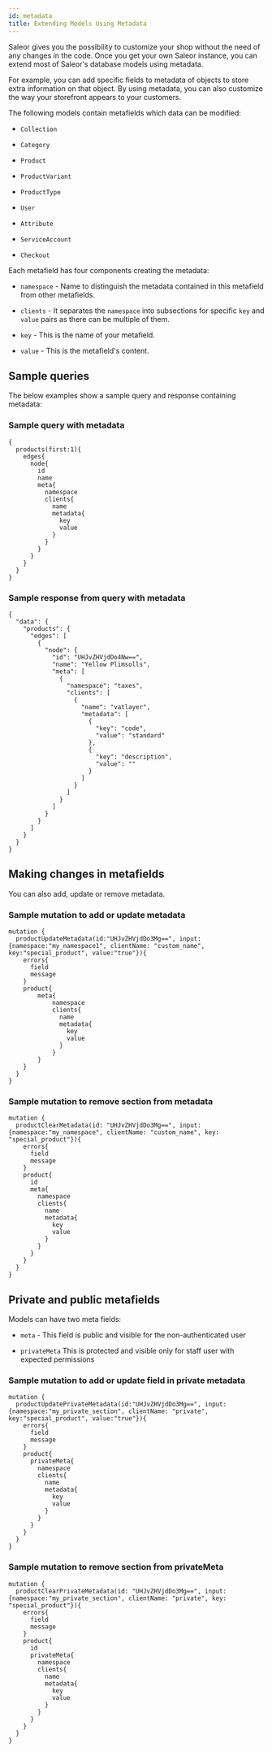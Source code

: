 ```yaml
---
id: metadata
title: Extending Models Using Metadata
---
```


Saleor gives you the possibility to customize your shop without the need of any changes in the code. Once you get your own Saleor instance, you can extend most of Saleor's database models using metadata. 

For example, you can add specific fields to metadata of objects to store extra information on that object. By using metadata, you can also customize the way your storefront appears to your customers. 

The following models contain metafields which data can be modified:

* `Collection`

* `Category`

* `Product`

* `ProductVariant`

* `ProductType`
 
* `User`

* `Attribute`

* `ServiceAccount`

* `Checkout`

Each metafield has four components creating the metadata:

* `namespace` - Name to distinguish the metadata contained in this metafield from other metafields.

* `clients` - It separates the `namespace` into subsections for specific `key` and `value` pairs as there can be multiple of them.

* `key` - This is the name of your metafield.

* `value` - This is the metafield's content.

## Sample queries 

The below examples show a sample query and response containing metadata:

### Sample query with metadata

```
{
  products(first:1){
    edges{
      node{
        id
        name
        meta{
          namespace
          clients{
            name
            metadata{
              key
              value
            }
          }
        }
      }
    }
  }
}
```

### Sample response from query with metadata

```
{
  "data": {
    "products": {
      "edges": [
        {
          "node": {
            "id": "UHJvZHVjdDo4Nw==",
            "name": "Yellow Plimsolls",
            "meta": [
              {
                "namespace": "taxes",
                "clients": [
                  {
                    "name": "vatlayer",
                    "metadata": [
                      {
                        "key": "code",
                        "value": "standard"
                      },
                      {
                        "key": "description",
                        "value": ""
                      }
                    ]
                  }
                ]
              }
            ]
          }
        }
      ]
    }
  }
}
```
## Making changes in metafields

You can also add, update or remove metadata. 

### Sample mutation to add or update metadata

```
mutation {
  productUpdateMetadata(id:"UHJvZHVjdDo3Mg==", input:{namespace:"my_namespace1", clientName: "custom_name", key:"special_product", value:"true"}){
    errors{
      field
      message
    }
    product{
		meta{
	        namespace
	        clients{
	          name
	          metadata{
	            key
	            value
	          }
	        }
      	}
    }
  }
}
```

### Sample mutation to remove section from metadata

```
mutation {
  productClearMetadata(id: "UHJvZHVjdDo3Mg==", input:{namespace:"my_namespace", clientName: "custom_name", key: "special_product"}){
    errors{
      field
      message
    }
    product{
      id
      meta{
        namespace
        clients{
          name
          metadata{
            key
            value
          }
        }
      }
    }
  }
}
```

## Private and public metafields

Models can have two meta fields:

* `meta` - This field is public and visible for the non-authenticated user

* `privateMeta` This is protected and visible only for staff user with expected permissions

### Sample mutation to add or update field in private metadata

```
mutation {
  productUpdatePrivateMetadata(id:"UHJvZHVjdDo3Mg==", input:{namespace:"my_private_section", clientName: "private", key:"special_product", value:"true"}){
    errors{
      field
      message
    }
    product{
      privateMeta{
        namespace
        clients{
          name
          metadata{
            key
            value
          }
        }
      }
    }
  }
}
```

### Sample mutation to remove section from privateMeta

```
mutation {
  productClearPrivateMetadata(id: "UHJvZHVjdDo3Mg==", input:{namespace:"my_private_section", clientName: "private", key: "special_product"}){
    errors{
      field
      message
    }
    product{
      id
      privateMeta{
        namespace
        clients{
          name
          metadata{
            key
            value
          }
        }
      }
    }
  }
}
```

